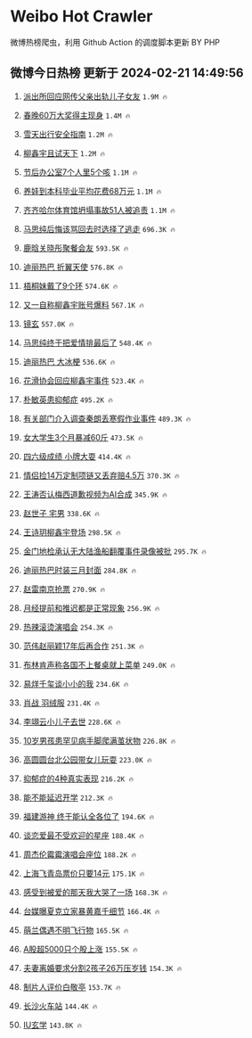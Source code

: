 # Weibo Hot Crawler 



微博热榜爬虫，利用 Github Action 的调度脚本更新 BY PHP 


## 微博今日热榜 更新于 2024-02-21 14:49:56 
1. [派出所回应网传父亲出轨儿子女友](https://s.weibo.com/weibo?q=%23%E6%B4%BE%E5%87%BA%E6%89%80%E5%9B%9E%E5%BA%94%E7%BD%91%E4%BC%A0%E7%88%B6%E4%BA%B2%E5%87%BA%E8%BD%A8%E5%84%BF%E5%AD%90%E5%A5%B3%E5%8F%8B%23&t=31&band_rank=1&Refer=top) `1.9M 🔥` 

1. [春晚60万大奖得主现身](https://s.weibo.com/weibo?q=%23%E6%98%A5%E6%99%9A60%E4%B8%87%E5%A4%A7%E5%A5%96%E5%BE%97%E4%B8%BB%E7%8E%B0%E8%BA%AB%23&t=31&band_rank=2&Refer=top) `1.4M 🔥` 

1. [雪天出行安全指南](https://s.weibo.com/weibo?q=%23%E9%9B%AA%E5%A4%A9%E5%87%BA%E8%A1%8C%E5%AE%89%E5%85%A8%E6%8C%87%E5%8D%97%23&t=31&band_rank=3&Refer=top) `1.2M 🔥` 

1. [柳鑫宇且试天下](https://s.weibo.com/weibo?q=%E6%9F%B3%E9%91%AB%E5%AE%87%E4%B8%94%E8%AF%95%E5%A4%A9%E4%B8%8B&t=31&band_rank=4&Refer=top) `1.2M 🔥` 

1. [节后办公室7个人里5个咳](https://s.weibo.com/weibo?q=%23%E8%8A%82%E5%90%8E%E5%8A%9E%E5%85%AC%E5%AE%A47%E4%B8%AA%E4%BA%BA%E9%87%8C5%E4%B8%AA%E5%92%B3%23&t=31&band_rank=5&Refer=top) `1.1M 🔥` 

1. [养娃到本科毕业平均花费68万元](https://s.weibo.com/weibo?q=%23%E5%85%BB%E5%A8%83%E5%88%B0%E6%9C%AC%E7%A7%91%E6%AF%95%E4%B8%9A%E5%B9%B3%E5%9D%87%E8%8A%B1%E8%B4%B968%E4%B8%87%E5%85%83%23&t=31&band_rank=6&Refer=top) `1.1M 🔥` 

1. [齐齐哈尔体育馆坍塌事故51人被追责](https://s.weibo.com/weibo?q=%23%E9%BD%90%E9%BD%90%E5%93%88%E5%B0%94%E4%BD%93%E8%82%B2%E9%A6%86%E5%9D%8D%E5%A1%8C%E4%BA%8B%E6%95%8551%E4%BA%BA%E8%A2%AB%E8%BF%BD%E8%B4%A3%23&t=31&band_rank=7&Refer=top) `1.1M 🔥` 

1. [马思纯后悔该骂回去时选择了逃走](https://s.weibo.com/weibo?q=%23%E9%A9%AC%E6%80%9D%E7%BA%AF%E5%90%8E%E6%82%94%E8%AF%A5%E9%AA%82%E5%9B%9E%E5%8E%BB%E6%97%B6%E9%80%89%E6%8B%A9%E4%BA%86%E9%80%83%E8%B5%B0%23&t=31&band_rank=8&Refer=top) `696.3K 🔥` 

1. [鹿晗关晓彤聚餐会友](https://s.weibo.com/weibo?q=%23%E9%B9%BF%E6%99%97%E5%85%B3%E6%99%93%E5%BD%A4%E8%81%9A%E9%A4%90%E4%BC%9A%E5%8F%8B%23&t=31&band_rank=9&Refer=top) `593.5K 🔥` 

1. [迪丽热巴 折翼天使](https://s.weibo.com/weibo?q=%E8%BF%AA%E4%B8%BD%E7%83%AD%E5%B7%B4%20%E6%8A%98%E7%BF%BC%E5%A4%A9%E4%BD%BF&t=31&band_rank=10&Refer=top) `576.8K 🔥` 

1. [梧桐妹戴了9个环](https://s.weibo.com/weibo?q=%23%E6%A2%A7%E6%A1%90%E5%A6%B9%E6%88%B4%E4%BA%869%E4%B8%AA%E7%8E%AF%23&t=31&band_rank=11&Refer=top) `574.6K 🔥` 

1. [又一自称柳鑫宇账号爆料](https://s.weibo.com/weibo?q=%E5%8F%88%E4%B8%80%E8%87%AA%E7%A7%B0%E6%9F%B3%E9%91%AB%E5%AE%87%E8%B4%A6%E5%8F%B7%E7%88%86%E6%96%99&t=31&band_rank=12&Refer=top) `567.1K 🔥` 

1. [镜玄](https://s.weibo.com/weibo?q=%E9%95%9C%E7%8E%84&t=31&band_rank=13&Refer=top) `557.0K 🔥` 

1. [马思纯终于把爱情排最后了](https://s.weibo.com/weibo?q=%23%E9%A9%AC%E6%80%9D%E7%BA%AF%E7%BB%88%E4%BA%8E%E6%8A%8A%E7%88%B1%E6%83%85%E6%8E%92%E6%9C%80%E5%90%8E%E4%BA%86%23&t=31&band_rank=14&Refer=top) `548.4K 🔥` 

1. [迪丽热巴 大冰梗](https://s.weibo.com/weibo?q=%E8%BF%AA%E4%B8%BD%E7%83%AD%E5%B7%B4%20%E5%A4%A7%E5%86%B0%E6%A2%97&t=31&band_rank=15&Refer=top) `536.6K 🔥` 

1. [花滑协会回应柳鑫宇事件](https://s.weibo.com/weibo?q=%23%E8%8A%B1%E6%BB%91%E5%8D%8F%E4%BC%9A%E5%9B%9E%E5%BA%94%E6%9F%B3%E9%91%AB%E5%AE%87%E4%BA%8B%E4%BB%B6%23&t=31&band_rank=16&Refer=top) `523.4K 🔥` 

1. [朴敏英患抑郁症](https://s.weibo.com/weibo?q=%23%E6%9C%B4%E6%95%8F%E8%8B%B1%E6%82%A3%E6%8A%91%E9%83%81%E7%97%87%23&t=31&band_rank=17&Refer=top) `495.2K 🔥` 

1. [有关部门介入调查秦朗丢寒假作业事件](https://s.weibo.com/weibo?q=%23%E6%9C%89%E5%85%B3%E9%83%A8%E9%97%A8%E4%BB%8B%E5%85%A5%E8%B0%83%E6%9F%A5%E7%A7%A6%E6%9C%97%E4%B8%A2%E5%AF%92%E5%81%87%E4%BD%9C%E4%B8%9A%E4%BA%8B%E4%BB%B6%23&t=31&band_rank=18&Refer=top) `489.3K 🔥` 

1. [女大学生3个月暴减60斤](https://s.weibo.com/weibo?q=%23%E5%A5%B3%E5%A4%A7%E5%AD%A6%E7%94%9F3%E4%B8%AA%E6%9C%88%E6%9A%B4%E5%87%8F60%E6%96%A4%23&t=31&band_rank=19&Refer=top) `473.5K 🔥` 

1. [四六级成绩 小牌大耍](https://s.weibo.com/weibo?q=%E5%9B%9B%E5%85%AD%E7%BA%A7%E6%88%90%E7%BB%A9%20%E5%B0%8F%E7%89%8C%E5%A4%A7%E8%80%8D&t=31&band_rank=20&Refer=top) `414.4K 🔥` 

1. [情侣捡14万定制项链又丢弃赔4.5万](https://s.weibo.com/weibo?q=%23%E6%83%85%E4%BE%A3%E6%8D%A114%E4%B8%87%E5%AE%9A%E5%88%B6%E9%A1%B9%E9%93%BE%E5%8F%88%E4%B8%A2%E5%BC%83%E8%B5%944.5%E4%B8%87%23&t=31&band_rank=21&Refer=top) `370.3K 🔥` 

1. [王涛否认梅西道歉视频为AI合成](https://s.weibo.com/weibo?q=%23%E7%8E%8B%E6%B6%9B%E5%90%A6%E8%AE%A4%E6%A2%85%E8%A5%BF%E9%81%93%E6%AD%89%E8%A7%86%E9%A2%91%E4%B8%BAAI%E5%90%88%E6%88%90%23&t=31&band_rank=22&Refer=top) `345.9K 🔥` 

1. [赵世子 宅男](https://s.weibo.com/weibo?q=%E8%B5%B5%E4%B8%96%E5%AD%90%20%E5%AE%85%E7%94%B7&t=31&band_rank=23&Refer=top) `338.6K 🔥` 

1. [王诗玥柳鑫宇登场](https://s.weibo.com/weibo?q=%E7%8E%8B%E8%AF%97%E7%8E%A5%E6%9F%B3%E9%91%AB%E5%AE%87%E7%99%BB%E5%9C%BA&t=31&band_rank=24&Refer=top) `298.5K 🔥` 

1. [金门地检承认无大陆渔船翻覆事件录像被批](https://s.weibo.com/weibo?q=%23%E9%87%91%E9%97%A8%E5%9C%B0%E6%A3%80%E6%89%BF%E8%AE%A4%E6%97%A0%E5%A4%A7%E9%99%86%E6%B8%94%E8%88%B9%E7%BF%BB%E8%A6%86%E4%BA%8B%E4%BB%B6%E5%BD%95%E5%83%8F%E8%A2%AB%E6%89%B9%23&t=31&band_rank=25&Refer=top) `295.7K 🔥` 

1. [迪丽热巴时装三月封面](https://s.weibo.com/weibo?q=%23%E8%BF%AA%E4%B8%BD%E7%83%AD%E5%B7%B4%E6%97%B6%E8%A3%85%E4%B8%89%E6%9C%88%E5%B0%81%E9%9D%A2%23&t=31&band_rank=26&Refer=top) `284.8K 🔥` 

1. [赵雷南京抢票](https://s.weibo.com/weibo?q=%E8%B5%B5%E9%9B%B7%E5%8D%97%E4%BA%AC%E6%8A%A2%E7%A5%A8&t=31&band_rank=27&Refer=top) `270.9K 🔥` 

1. [月经提前和推迟都是正常现象](https://s.weibo.com/weibo?q=%23%E6%9C%88%E7%BB%8F%E6%8F%90%E5%89%8D%E5%92%8C%E6%8E%A8%E8%BF%9F%E9%83%BD%E6%98%AF%E6%AD%A3%E5%B8%B8%E7%8E%B0%E8%B1%A1%23&t=31&band_rank=28&Refer=top) `256.9K 🔥` 

1. [热辣滚烫演唱会](https://s.weibo.com/weibo?q=%E7%83%AD%E8%BE%A3%E6%BB%9A%E7%83%AB%E6%BC%94%E5%94%B1%E4%BC%9A&t=31&band_rank=29&Refer=top) `254.3K 🔥` 

1. [范伟赵丽颖17年后再合作](https://s.weibo.com/weibo?q=%23%E8%8C%83%E4%BC%9F%E8%B5%B5%E4%B8%BD%E9%A2%9617%E5%B9%B4%E5%90%8E%E5%86%8D%E5%90%88%E4%BD%9C%23&t=31&band_rank=30&Refer=top) `251.3K 🔥` 

1. [布林肯声称各国不上餐桌就上菜单](https://s.weibo.com/weibo?q=%23%E5%B8%83%E6%9E%97%E8%82%AF%E5%A3%B0%E7%A7%B0%E5%90%84%E5%9B%BD%E4%B8%8D%E4%B8%8A%E9%A4%90%E6%A1%8C%E5%B0%B1%E4%B8%8A%E8%8F%9C%E5%8D%95%23&t=31&band_rank=31&Refer=top) `249.0K 🔥` 

1. [易烊千玺谈小小的我](https://s.weibo.com/weibo?q=%23%E6%98%93%E7%83%8A%E5%8D%83%E7%8E%BA%E8%B0%88%E5%B0%8F%E5%B0%8F%E7%9A%84%E6%88%91%23&t=31&band_rank=32&Refer=top) `234.6K 🔥` 

1. [肖战 羽绒服](https://s.weibo.com/weibo?q=%E8%82%96%E6%88%98%20%E7%BE%BD%E7%BB%92%E6%9C%8D&t=31&band_rank=33&Refer=top) `231.4K 🔥` 

1. [李翊云小儿子去世](https://s.weibo.com/weibo?q=%23%E6%9D%8E%E7%BF%8A%E4%BA%91%E5%B0%8F%E5%84%BF%E5%AD%90%E5%8E%BB%E4%B8%96%23&t=31&band_rank=34&Refer=top) `228.6K 🔥` 

1. [10岁男孩患罕见病手脚爬满茧状物](https://s.weibo.com/weibo?q=%2310%E5%B2%81%E7%94%B7%E5%AD%A9%E6%82%A3%E7%BD%95%E8%A7%81%E7%97%85%E6%89%8B%E8%84%9A%E7%88%AC%E6%BB%A1%E8%8C%A7%E7%8A%B6%E7%89%A9%23&t=31&band_rank=35&Refer=top) `226.8K 🔥` 

1. [高圆圆台北公园带女儿玩耍](https://s.weibo.com/weibo?q=%23%E9%AB%98%E5%9C%86%E5%9C%86%E5%8F%B0%E5%8C%97%E5%85%AC%E5%9B%AD%E5%B8%A6%E5%A5%B3%E5%84%BF%E7%8E%A9%E8%80%8D%23&t=31&band_rank=36&Refer=top) `223.0K 🔥` 

1. [抑郁症的4种真实表现](https://s.weibo.com/weibo?q=%23%E6%8A%91%E9%83%81%E7%97%87%E7%9A%844%E7%A7%8D%E7%9C%9F%E5%AE%9E%E8%A1%A8%E7%8E%B0%23&t=31&band_rank=37&Refer=top) `216.2K 🔥` 

1. [能不能延迟开学](https://s.weibo.com/weibo?q=%E8%83%BD%E4%B8%8D%E8%83%BD%E5%BB%B6%E8%BF%9F%E5%BC%80%E5%AD%A6&t=31&band_rank=38&Refer=top) `212.3K 🔥` 

1. [福建游神 终于能认全各位了](https://s.weibo.com/weibo?q=%E7%A6%8F%E5%BB%BA%E6%B8%B8%E7%A5%9E%20%E7%BB%88%E4%BA%8E%E8%83%BD%E8%AE%A4%E5%85%A8%E5%90%84%E4%BD%8D%E4%BA%86&t=31&band_rank=39&Refer=top) `194.6K 🔥` 

1. [谈恋爱最不受欢迎的星座](https://s.weibo.com/weibo?q=%E8%B0%88%E6%81%8B%E7%88%B1%E6%9C%80%E4%B8%8D%E5%8F%97%E6%AC%A2%E8%BF%8E%E7%9A%84%E6%98%9F%E5%BA%A7&t=31&band_rank=40&Refer=top) `188.4K 🔥` 

1. [周杰伦霉霉演唱会座位](https://s.weibo.com/weibo?q=%E5%91%A8%E6%9D%B0%E4%BC%A6%E9%9C%89%E9%9C%89%E6%BC%94%E5%94%B1%E4%BC%9A%E5%BA%A7%E4%BD%8D&t=31&band_rank=41&Refer=top) `188.2K 🔥` 

1. [上海飞青岛票价只要14元](https://s.weibo.com/weibo?q=%23%E4%B8%8A%E6%B5%B7%E9%A3%9E%E9%9D%92%E5%B2%9B%E7%A5%A8%E4%BB%B7%E5%8F%AA%E8%A6%8114%E5%85%83%23&t=31&band_rank=42&Refer=top) `175.1K 🔥` 

1. [感受到被爱的那天我大哭了一场](https://s.weibo.com/weibo?q=%23%E6%84%9F%E5%8F%97%E5%88%B0%E8%A2%AB%E7%88%B1%E7%9A%84%E9%82%A3%E5%A4%A9%E6%88%91%E5%A4%A7%E5%93%AD%E4%BA%86%E4%B8%80%E5%9C%BA%23&t=31&band_rank=43&Refer=top) `168.3K 🔥` 

1. [台媒曝夏克立家暴黄嘉千细节](https://s.weibo.com/weibo?q=%23%E5%8F%B0%E5%AA%92%E6%9B%9D%E5%A4%8F%E5%85%8B%E7%AB%8B%E5%AE%B6%E6%9A%B4%E9%BB%84%E5%98%89%E5%8D%83%E7%BB%86%E8%8A%82%23&t=31&band_rank=44&Refer=top) `166.4K 🔥` 

1. [萌兰偶遇不明飞行物](https://s.weibo.com/weibo?q=%23%E8%90%8C%E5%85%B0%E5%81%B6%E9%81%87%E4%B8%8D%E6%98%8E%E9%A3%9E%E8%A1%8C%E7%89%A9%23&t=31&band_rank=45&Refer=top) `165.5K 🔥` 

1. [A股超5000只个股上涨](https://s.weibo.com/weibo?q=%23A%E8%82%A1%E8%B6%855000%E5%8F%AA%E4%B8%AA%E8%82%A1%E4%B8%8A%E6%B6%A8%23&t=31&band_rank=46&Refer=top) `155.5K 🔥` 

1. [夫妻离婚要求分割2孩子26万压岁钱](https://s.weibo.com/weibo?q=%23%E5%A4%AB%E5%A6%BB%E7%A6%BB%E5%A9%9A%E8%A6%81%E6%B1%82%E5%88%86%E5%89%B22%E5%AD%A9%E5%AD%9026%E4%B8%87%E5%8E%8B%E5%B2%81%E9%92%B1%23&t=31&band_rank=47&Refer=top) `154.3K 🔥` 

1. [制片人评价白敬亭](https://s.weibo.com/weibo?q=%23%E5%88%B6%E7%89%87%E4%BA%BA%E8%AF%84%E4%BB%B7%E7%99%BD%E6%95%AC%E4%BA%AD%23&t=31&band_rank=48&Refer=top) `153.7K 🔥` 

1. [长沙火车站](https://s.weibo.com/weibo?q=%E9%95%BF%E6%B2%99%E7%81%AB%E8%BD%A6%E7%AB%99&t=31&band_rank=49&Refer=top) `144.4K 🔥` 

1. [IU玄学](https://s.weibo.com/weibo?q=IU%E7%8E%84%E5%AD%A6&t=31&band_rank=50&Refer=top) `143.8K 🔥` 

